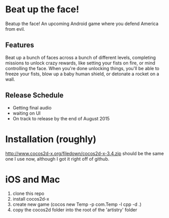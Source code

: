# Beat up the face!
Beatup the face! An upcoming Android game where you defend America from evil. 

## Features
Beat up a bunch of faces across a bunch of different levels, completing missions to unlock crazy rewards, like setting your fists on fire, or mind controlling the face. When you're done unlocking things, you'll be able to freeze your fists, blow up a baby human shield, or detonate a rocket on a wall.

## Release Schedule

* Getting final audio
* waiting on UI
* On track to release by the end of August 2015

# Installation (roughly)
http://www.cocos2d-x.org/filedown/cocos2d-x-3.4.zip should be the same one I use now, although I got it right off of github.

# iOS and Mac

1. clone this repo
2. install cocos2d-x
3. create new game (cocos new Temp -p com.Temp -l cpp -d .)
4. copy the cocos2d folder into the root of the 'artistry' folder
